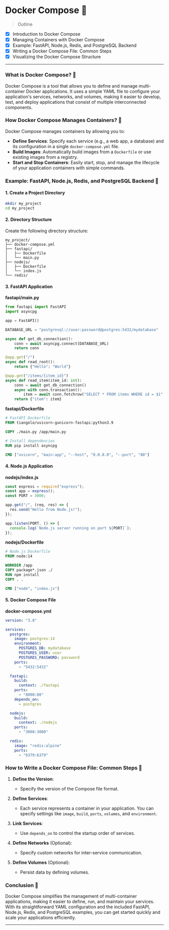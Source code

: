 # Docker Compose 🚢

> Outline

- [x] Introduction to Docker Compose
- [x] Managing Containers with Docker Compose
- [x] Example: FastAPI, Node.js, Redis, and PostgreSQL Backend
- [x] Writing a Docker Compose File: Common Steps
- [x] Visualizing the Docker Compose Structure

---

### What is **Docker Compose**? 🤔

Docker Compose is a tool that allows you to define and manage multi-container Docker applications. It uses a simple YAML file to configure your application's services, networks, and volumes, making it easier to develop, test, and deploy applications that consist of multiple interconnected components.

### How **Docker Compose** Manages Containers? 🔧

Docker Compose manages containers by allowing you to:

- **Define Services**: Specify each service (e.g., a web app, a database) and its configuration in a single `docker-compose.yml` file.
- **Build Images**: Automatically build images from a `Dockerfile` or use existing images from a registry.
- **Start and Stop Containers**: Easily start, stop, and manage the lifecycle of your application containers with simple commands.

### Example: FastAPI, Node.js, Redis, and PostgreSQL Backend 🚀

#### 1. Create a Project Directory

```bash
mkdir my_project
cd my_project
```

#### 2. Directory Structure

Create the following directory structure:

```
my_project/
├── docker-compose.yml
├── fastapi/
│   ├── Dockerfile
│   └── main.py
├── nodejs/
│   ├── Dockerfile
│   └── index.js
└── redis/
```

#### 3. FastAPI Application

**fastapi/main.py**

```python
from fastapi import FastAPI
import asyncpg

app = FastAPI()

DATABASE_URL = "postgresql://user:password@postgres:5432/mydatabase"

async def get_db_connection():
    conn = await asyncpg.connect(DATABASE_URL)
    return conn

@app.get("/")
async def read_root():
    return {"Hello": "World"}

@app.get("/items/{item_id}")
async def read_item(item_id: int):
    conn = await get_db_connection()
    async with conn.transaction():
        item = await conn.fetchrow("SELECT * FROM items WHERE id = $1", item_id)
    return {"item": item}
```

**fastapi/Dockerfile**

```dockerfile
# FastAPI Dockerfile
FROM tiangolo/uvicorn-gunicorn-fastapi:python3.9

COPY ./main.py /app/main.py

# Install dependencies
RUN pip install asyncpg

CMD ["uvicorn", "main:app", "--host", "0.0.0.0", "--port", "80"]
```

#### 4. Node.js Application

**nodejs/index.js**

```javascript
const express = require("express");
const app = express();
const PORT = 3000;

app.get("/", (req, res) => {
  res.send("Hello from Node.js!");
});

app.listen(PORT, () => {
  console.log(`Node.js server running on port ${PORT}`);
});
```

**nodejs/Dockerfile**

```dockerfile
# Node.js Dockerfile
FROM node:14

WORKDIR /app
COPY package*.json ./
RUN npm install
COPY . .

CMD ["node", "index.js"]
```

#### 5. Docker Compose File

**docker-compose.yml**

```yaml
version: "3.8"

services:
  postgres:
    image: postgres:14
    environment:
      POSTGRES_DB: mydatabase
      POSTGRES_USER: user
      POSTGRES_PASSWORD: password
    ports:
      - "5432:5432"

  fastapi:
    build:
      context: ./fastapi
    ports:
      - "8000:80"
    depends_on:
      - postgres

  nodejs:
    build:
      context: ./nodejs
    ports:
      - "3000:3000"

  redis:
    image: "redis:alpine"
    ports:
      - "6379:6379"
```

### How to Write a Docker Compose File: Common Steps 📝

1. **Define the Version**:

   - Specify the version of the Compose file format.

2. **Define Services**:

   - Each service represents a container in your application. You can specify settings like `image`, `build`, `ports`, `volumes`, and `environment`.

3. **Link Services**:

   - Use `depends_on` to control the startup order of services.

4. **Define Networks** (Optional):

   - Specify custom networks for inter-service communication.

5. **Define Volumes** (Optional):
   - Persist data by defining volumes.

### Conclusion 🎉

Docker Compose simplifies the management of multi-container applications, making it easier to define, run, and maintain your services. With its straightforward YAML configuration and the included FastAPI, Node.js, Redis, and PostgreSQL examples, you can get started quickly and scale your applications efficiently.

---
